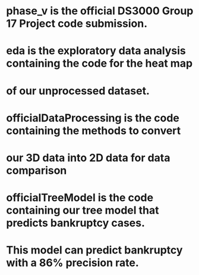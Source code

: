 # phase_v is the official DS3000 Group 17 Project code submission.
#
# eda is the exploratory data analysis containing the code for the heat map
# of our unprocessed dataset.
#
# officialDataProcessing is the code containing the methods to convert
# our 3D data into 2D data for data comparison
# 
# officialTreeModel is the code containing our tree model that predicts bankruptcy cases.
# This model can predict bankruptcy with a 86% precision rate.
